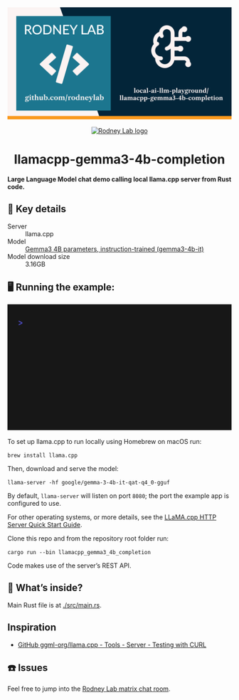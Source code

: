 <img src="../../images/llamacpp-gemma3-4b-completion.png" alt="Rodney Lab Local A I L L M Playground llama.cpp Gemma 3 4B Completion Git Hub banner" />

<p align="center">
  <a aria-label="Open Rodney Lab site" href="https://rodneylab.com" rel="nofollow noopener noreferrer">
    <img alt="Rodney Lab logo" src="https://rodneylab.com/assets/icon.png" width="60" />
  </a>
</p>
<h1 align="center">
llamacpp-gemma3-4b-completion
</h1>

**Large Language Model chat demo calling local llama.cpp server from Rust code.**

## 📝 Key details

<dl>
  <dt>Server</dt>
  <dd>llama.cpp</dd>

<dt>Model</dt>
  <dd><a href="https://huggingface.co/google/gemma-3-4b-it-qat-q4_0-gguf">Gemma3 4B parameters, instruction-trained (gemma3-4b-it)</a></dd>

<dt>Model download size</dt>
  <dd>3.16GB</dd>
</dl>

## 🖥️ Running the example:

<img src="../../images/llamacpp_gemma3_4b_completion.gif" alt="Terminal animation shows the user entering the following command: 'cargo run --bin gemma-3-4b-it-qat-q4_0-gguf'. The app starts running and a prompt appears. At the prompt, the user types 'Building a website can be done in 10 simple steps:', then hits enter. The app responds with a stream of output ending with a copy of the input prompt, then the text 'Sending prompt to llama.cpp and awaiting response...'. After a short delay, of a few seconds, the model response starts streaming, it reads ' 1. Choose a domain name and web hosting provider. 2. Select a website builder or CMS. 3. Design your website layout. 4. Create your content. 5. Add images and videos. 6. Optimize your website for search engines. 7. Test your website on different devices. 8. Launch your website. 9. Promote your website. 10. Maintain and update your website regularly. Do you want me to elaborate on any of these steps, or perhaps provide links to resources for each?'. The app presents a new prompt, ready for a new question, though the animation restarts."/>

To set up llama.cpp to run locally using Homebrew on macOS run:

```shell
brew install llama.cpp
```

Then, download and serve the model:

```shell
llama-server -hf google/gemma-3-4b-it-qat-q4_0-gguf
```

By default, `llama-server` will listen on port `8080`; the port the example app is
configured to use.

For other operating systems, or more details, see the
[LLaMA.cpp HTTP Server Quick Start Guide](https://github.com/ggml-org/llama.cpp/tree/master/tools/server#quick-start).

Clone this repo and from the repository root folder run:

```shell
cargo run --bin llamacpp_gemma3_4b_completion
```

Code makes use of the server’s REST API.

## 🧐 What’s inside?

Main Rust file is at [./src/main.rs](./src/main.rs).

## Inspiration

- [GitHub ggml-org/llama.cpp - Tools - Server - Testing with CURL](https://github.com/ggml-org/llama.cpp/tree/master/tools/server#testing-with-curl)

## ☎️ Issues

Feel free to jump into the
[Rodney Lab matrix chat room](https://matrix.to/#/%23rodney:matrix.org).
